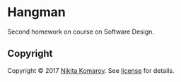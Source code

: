 # Hangman
Second homework on course on Software Design.

## Copyright
Copyright © 2017 [Nikita Komarov]. See [license] for details.

[Nikita Komarov]: https://github.com/glazastyi/
[license]: LICENSE
